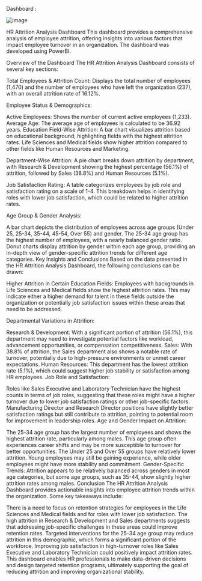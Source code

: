 Dashboard : 

![image](https://github.com/user-attachments/assets/accfbbed-c53a-4fea-980e-a507a21fcdaa)


HR Attrition Analysis Dashboard
This dashboard provides a comprehensive analysis of employee attrition, offering insights into various factors that impact employee turnover in an organization. The dashboard was developed using PowerBI.

Overview of the Dashboard
The HR Attrition Analysis Dashboard consists of several key sections:

Total Employees & Attrition Count: Displays the total number of employees (1,470) and the number of employees who have left the organization (237), with an overall attrition rate of 16.12%.

Employee Status & Demographics:

Active Employees: Shows the number of current active employees (1,233).
Average Age: The average age of employees is calculated to be 36.92 years.
Education Field-Wise Attrition: A bar chart visualizes attrition based on educational background, highlighting fields with the highest attrition rates. Life Sciences and Medical fields show higher attrition compared to other fields like Human Resources and Marketing.

Department-Wise Attrition: A pie chart breaks down attrition by department, with Research & Development showing the highest percentage (56.1%) of attrition, followed by Sales (38.8%) and Human Resources (5.1%).

Job Satisfaction Rating: A table categorizes employees by job role and satisfaction rating on a scale of 1-4. This breakdown helps in identifying roles with lower job satisfaction, which could be related to higher attrition rates.

Age Group & Gender Analysis:

A bar chart depicts the distribution of employees across age groups (Under 25, 25-34, 35-44, 45-54, Over 55) and gender. The 25-34 age group has the highest number of employees, with a nearly balanced gender ratio.
Donut charts display attrition by gender within each age group, providing an in-depth view of gender-specific attrition trends for different age categories.
Key Insights and Conclusions
Based on the data presented in the HR Attrition Analysis Dashboard, the following conclusions can be drawn:

Higher Attrition in Certain Education Fields: Employees with backgrounds in Life Sciences and Medical fields show the highest attrition rates. This may indicate either a higher demand for talent in these fields outside the organization or potentially job satisfaction issues within these areas that need to be addressed.

Departmental Variations in Attrition:

Research & Development: With a significant portion of attrition (56.1%), this department may need to investigate potential factors like workload, advancement opportunities, or compensation competitiveness.
Sales: With 38.8% of attrition, the Sales department also shows a notable rate of turnover, potentially due to high-pressure environments or unmet career expectations.
Human Resources: This department has the lowest attrition rate (5.1%), which could suggest higher job stability or satisfaction among HR employees.
Job Role and Satisfaction:

Roles like Sales Executive and Laboratory Technician have the highest counts in terms of job roles, suggesting that these roles might have a higher turnover due to lower job satisfaction ratings or other job-specific factors.
Manufacturing Director and Research Director positions have slightly better satisfaction ratings but still contribute to attrition, pointing to potential room for improvement in leadership roles.
Age and Gender Impact on Attrition:

The 25-34 age group has the largest number of employees and shows the highest attrition rate, particularly among males. This age group often experiences career shifts and may be more susceptible to turnover for better opportunities.
The Under 25 and Over 55 groups have relatively lower attrition. Young employees may still be gaining experience, while older employees might have more stability and commitment.
Gender-Specific Trends: Attrition appears to be relatively balanced across genders in most age categories, but some age groups, such as 35-44, show slightly higher attrition rates among males.
Conclusion
The HR Attrition Analysis Dashboard provides actionable insights into employee attrition trends within the organization. Some key takeaways include:

There is a need to focus on retention strategies for employees in the Life Sciences and Medical fields and for roles with lower job satisfaction.
The high attrition in Research & Development and Sales departments suggests that addressing job-specific challenges in these areas could improve retention rates.
Targeted interventions for the 25-34 age group may reduce attrition in this demographic, which forms a significant portion of the workforce.
Improving job satisfaction in high-turnover roles like Sales Executive and Laboratory Technician could positively impact attrition rates.
This dashboard enables HR professionals to make data-driven decisions and design targeted retention programs, ultimately supporting the goal of reducing attrition and improving organizational stability.
